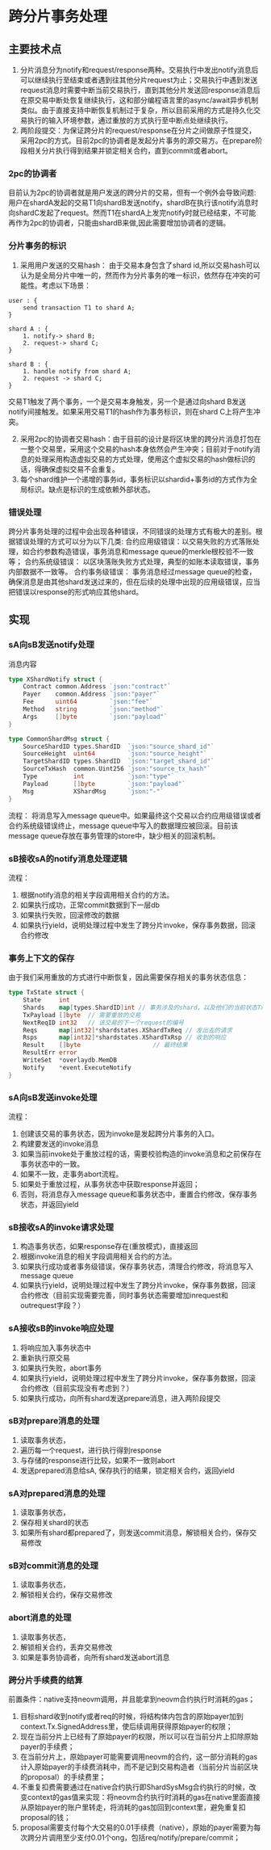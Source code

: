 # 跨分片事务处理

## 主要技术点

1. 分片消息分为notify和request/response两种。交易执行中发出notify消息后可以继续执行至结束或者遇到往其他分片request为止；交易执行中遇到发送request消息时需要中断当前交易执行，直到其他分片发送回response消息后在原交易中断处恢复继续执行，这和部分编程语言里的async/await异步机制类似。由于直接支持中断恢复机制过于复杂，所以目前采用的方式是持久化交易执行的输入环境参数，通过重放的方式执行至中断点处继续执行。
2. 两阶段提交：为保证跨分片的request/response在分片之间做原子性提交，采用2pc的方式。目前2pc的协调者是发起分片事务的源交易方。在prepare阶段相关分片执行得到结果并锁定相关合约，直到commit或者abort。

### 2pc的协调者
目前认为2pc的协调者就是用户发送的跨分片的交易，但有一个例外会导致问题: 用户在shardA发起的交易T1向shardB发送notify，shardB在执行该notify消息时向shardC发起了request。然而T1在shardA上发完notify时就已经结束，不可能再作为2pc的协调者，只能由shardB来做,因此需要增加协调者的逻辑。


### 分片事务的标识
1. 采用用户发送的交易hash： 由于交易本身包含了shard id,所以交易hash可以认为是全局分片中唯一的，然而作为分片事务的唯一标识，依然存在冲突的可能性。考虑以下场景：

```
user : {
	send transaction T1 to shard A;
}

shard A : {
	1. notify-> shard B;
	2. request-> shard C;
}

shard B : {
	1. handle notify from shard A;
	2. request -> shard C;
}
```
交易T1触发了两个事务，一个是交易本身触发，另一个是通过向shard B发送notify间接触发。如果采用交易T1的hash作为事务标识，则在shard C上将产生冲突。

2. 采用2pc的协调者交易hash：由于目前的设计是将区块里的跨分片消息打包在一整个交易里，采用这个交易的hash本身依然会产生冲突；目前对于notify消息的处理采用构造虚拟交易的方式处理，使用这个虚拟交易的hash做标识的话，得确保虚拟交易不会重复。
3. 每个shard维护一个递增的事务id，事务标识以shardid+事务id的方式作为全局标识。缺点是标识的生成依赖外部状态。

### 错误处理
跨分片事务处理的过程中会出现各种错误，不同错误的处理方式有极大的差别。根据错误处理的方式可以分为以下几类:
合约应用级错误：以交易失败的方式落账处理，如合约参数构造错误，事务消息和message queue的merkle根校验不一致等；
合约系统级错误： 以区块落账失败方式处理，典型的如账本读取错误，事务内部数据不一致等。
合约事务级错误： 事务消息经过message queue的检查，确保消息是由其他shard发送过来的，但在后续的处理中出现的应用级错误，应当把错误以response的形式响应其他shard。

## 实现

### sA向sB发送notify处理
消息内容
```go
type XShardNotify struct {
    Contract common.Address `json:"contract"`
    Payer    common.Address `json:"payer"`
    Fee      uint64         `json:"fee"`
    Method   string         `json:"method"`
    Args     []byte         `json:"payload"`
}

type CommonShardMsg struct {
    SourceShardID types.ShardID  `json:"source_shard_id"`
    SourceHeight  uint64         `json:"source_height"`
    TargetShardID types.ShardID  `json:"target_shard_id"`
    SourceTxHash  common.Uint256 `json:"source_tx_hash"`
    Type          int            `json:"type"`
    Payload       []byte         `json:"payload"`
    Msg           XShardMsg      `json:"-"`
}

```
流程： 将消息写入message queue中。如果最终这个交易以合约应用级错误或者合约系统级错误终止，message queue中写入的数据理应被回滚。目前该message queue存放在事务管理的store中，缺少相关的回滚机制。

### sB接收sA的notify消息处理逻辑
流程： 
1. 根据notify消息的相关字段调用相关合约的方法。
2. 如果执行成功，正常commit数据到下一层db
3. 如果执行失败，回滚修改的数据
4. 如果执行yield，说明处理过程中发生了跨分片invoke，保存事务数据，回滚合约修改

### 事务上下文的保存
由于我们采用重放的方式进行中断恢复，因此需要保存相关的事务状态信息：
```go
type TxState struct {
    State     int
    Shards    map[types.ShardID]int // 事务涉及的shard，以及他们的当前状态TxExec，TxPrepared，TxAbort等
    TxPayload []byte  // 需要重放的交易
    NextReqID int32   // 该交易的下一个request的编号
    Reqs      map[int32]*shardstates.XShardTxReq // 发出去的请求
    Rsps      map[int32]*shardstates.XShardTxRsp // 收到的响应
    Result    []byte                    // 最终结果
    ResultErr error
    WriteSet  *overlaydb.MemDB
    Notify    *event.ExecuteNotify
}
```

### sA向sB发送invoke处理
流程：
1. 创建该交易的事务状态，因为invoke是发起跨分片事务的入口。
2. 构建要发送的invoke消息
3. 如果当前invoke处于重放过程的话，需要校验构造的invoke消息和之前保存在事务状态中的一致。
4. 如果不一致，走事务abort流程。
5. 如果处于重放过程，从事务状态中获取response并返回；
6. 否则，将消息存入message queue和事务状态中，重置合约修改，保存事务状态，并返回yield

### sB接收sA的invoke请求处理
1. 构造事务状态，如果response存在(重放模式)，直接返回
2. 根据invoke消息的相关字段调用相关合约的方法。
3. 如果执行成功或者事务级错误，保存事务状态，清理合约修改，将消息写入message queue
4. 如果执行yield，说明处理过程中发生了跨分片invoke，保存事务数据，回滚合约修改（目前实现需要完善，同时事务状态需要增加inrequest和outrequest字段？）


### sA接收sB的invoke响应处理
1. 将响应加入事务状态中
2. 重新执行原交易
3. 如果执行失败，abort事务
4. 如果执行yield，说明处理过程中发生了跨分片invoke，保存事务数据，回滚合约修改（目前实现没有考虑到？）
5. 如果执行成功，向所有shard发送prepare消息，进入两阶段提交

### sB对prepare消息的处理
1. 读取事务状态，
2. 遍历每一个request，进行执行得到response
3. 与存储的response进行比较，如果不一致则abort
4. 发送prepared消息给sA, 保存执行的结果，锁定相关合约，返回yield

### sA对prepared消息的处理
1. 读取事务状态，
2. 保存相关shard的状态
3. 如果所有shard都prepared了，则发送commit消息，解锁相关合约，保存交易修改


### sB对commit消息的处理
1. 读取事务状态，
2. 解锁相关合约，保存交易修改


### abort消息的处理
1. 读取事务状态，
2. 解锁相关合约，丢弃交易修改
3. 如果是事务协调者，向所有shard发送abort消息

### 跨分片手续费的结算

前置条件：native支持neovm调用，并且能拿到neovm合约执行时消耗的gas；

1. 目标shard收到notify或者req的时候，将结构体内包含的原始payer加到context.Tx.SignedAddress里，使后续调用获得原始payer的权限；
2. 现在当前分片上已经有了原始payer的权限，所以可以在当前分片上扣除原始payer的手续费；
3. 在当前分片上，原始payer可能需要调用neovm的合约，这一部分消耗的gas计入原始payer的手续费消耗中，而不是记到交易构造者（当前分片当前区块的proposal）的手续费里；
4. 不重复扣费需要通过在native合约执行即ShardSysMsg合约执行的时候，改变context的gas值来实现：将neovm合约执行时消耗的gas在native里面直接从原始payer的账户里转走，将消耗的gas加回到context里，避免重复扣proposal的钱；
5. proposal需要支付每个大交易的0.01手续费（native），原始的payer需要为每次跨分片调用至少支付0.01个ong，包括req/notify/prepare/commit；